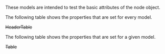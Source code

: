 These models are intended to test the basic attributes of the node object.  

The following table shows the properties that are set for every model.  

~~HeaderTable~~

The following table shows the properties that are set for a given model.  

~~Table~~ 
